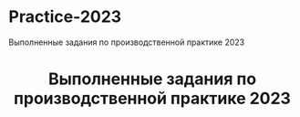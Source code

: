 # Practice-2023

Выполненные задания по производственной практике 2023

<h1 align="center">Выполненные задания по производственной практике 2023</h1>
